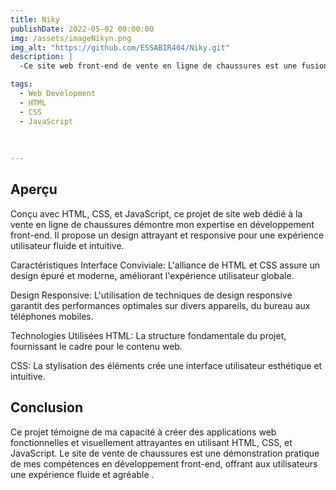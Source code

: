 ```yaml
---
title: Niky
publishDate: 2022-05-02 00:00:00
img: /assets/imageNikyn.png
img_alt: "https://github.com/ESSABIR404/Niky.git"
description: |
  -Ce site web front-end de vente en ligne de chaussures est une fusion harmonieuse de HTML, CSS, et JavaScript, offrant une interface conviviale et des fonctionnalités robustes, le tout développé de manière responsive pour une expérience utilisateur optimale. 

tags:
  - Web Development
  - HTML
  - CSS
  - JavaScript
  
  
  
---
```



## Aperçu
Conçu avec HTML, CSS, et JavaScript, ce projet de site web dédié à la vente en ligne de chaussures démontre mon expertise en développement front-end. Il propose un design attrayant et responsive pour une expérience utilisateur fluide et intuitive.

Caractéristiques
Interface Conviviale: L'alliance de HTML et CSS assure un design épuré et moderne, améliorant l'expérience utilisateur globale.



Design Responsive: L'utilisation de techniques de design responsive garantit des performances optimales sur divers appareils, du bureau aux téléphones mobiles.

Technologies Utilisées
HTML: La structure fondamentale du projet, fournissant le cadre pour le contenu web.

CSS: La stylisation des éléments crée une interface utilisateur esthétique et intuitive.


## Conclusion
Ce projet témoigne de ma capacité à créer des applications web fonctionnelles et visuellement attrayantes en utilisant HTML, CSS, et JavaScript. Le site de vente de chaussures est une démonstration pratique de mes compétences en développement front-end, offrant aux utilisateurs une expérience fluide et agréable .


